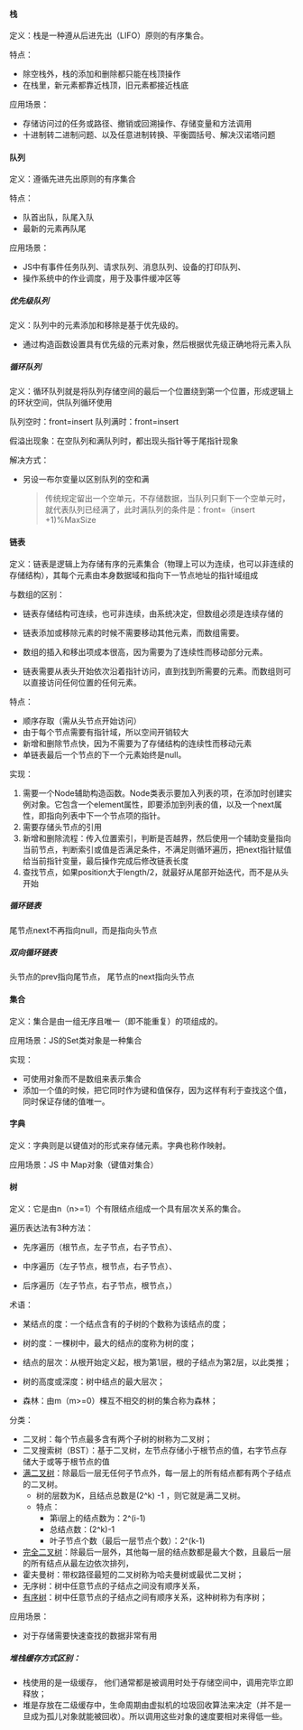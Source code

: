 #### 栈

定义：栈是一种遵从后进先出（LIFO）原则的有序集合。

特点：

- 除空栈外，栈的添加和删除都只能在栈顶操作
- 在栈里，新元素都靠近栈顶，旧元素都接近栈底

应用场景：

- 存储访问过的任务或路径、撤销或回溯操作、存储变量和方法调用
- 十进制转二进制问题、以及任意进制转换、平衡圆括号、解决汉诺塔问题



#### 队列

定义：遵循先进先出原则的有序集合

特点：

- 队首出队，队尾入队
- 最新的元素再队尾

应用场景：

- JS中有事件任务队列、请求队列、消息队列、设备的打印队列、
- 操作系统中的作业调度，用于及事件缓冲区等

##### 优先级队列

定义：队列中的元素添加和移除是基于优先级的。

- 通过构造函数设置具有优先级的元素对象，然后根据优先级正确地将元素入队

##### 循环队列

定义：循环队列就是将队列存储空间的最后一个位置绕到第一个位置，形成逻辑上的环状空间，供队列循环使用

队列空时：front=insert 队列满时：front=insert 

假溢出现象：在空队列和满队列时，都出现头指针等于尾指针现象

解决方式：

- 另设一布尔变量以区别队列的空和满

  > 传统规定留出一个空单元，不存储数据，当队列只剩下一个空单元时，就代表队列已经满了，此时满队列的条件是：front=（insert +1)%MaxSize

#### 链表

定义：链表是逻辑上为存储有序的元素集合（物理上可以为连续，也可以非连续的存储结构），其每个元素由本身数据域和指向下一节点地址的指针域组成

与数组的区别：

- 链表存储结构可连续，也可非连续，由系统决定，但数组必须是连续存储的
- 链表添加或移除元素的时候不需要移动其他元素，而数组需要。

- 数组的插入和移出项成本很高，因为需要为了连续性而移动部分元素。
- 链表需要从表头开始依次沿着指针访问，直到找到所需要的元素。而数组则可以直接访问任何位置的任何元素。

特点：

- 顺序存取（需从头节点开始访问）
- 由于每个节点需要有指针域，所以空间开销较大
- 新增和删除节点快，因为不需要为了存储结构的连续性而移动元素
- 单链表最后一个节点的下一个元素始终是null。

实现：

1. 需要一个Node辅助构造函数。Node类表示要加入列表的项，在添加时创建实例对象。它包含一个element属性，即要添加到列表的值，以及一个next属性，即指向列表中下一个节点项的指针。
2. 需要存储头节点的引用
3. 新增和删除流程：传入位置索引，判断是否越界，然后使用一个辅助变量指向当前节点，判断索引或值是否满足条件，不满足则循环遍历，把next指针赋值给当前指针变量，最后操作完成后修改链表长度
4. 查找节点，如果position大于length/2，就最好从尾部开始迭代，而不是从头开始

##### 循环链表

尾节点next不再指向null，而是指向头节点

##### 双向循环链表

头节点的prev指向尾节点， 尾节点的next指向头节点



#### 集合

定义：集合是由一组无序且唯一（即不能重复）的项组成的。

应用场景：JS的Set类对象是一种集合

实现：

- 可使用对象而不是数组来表示集合
- 添加一个值的时候，把它同时作为键和值保存，因为这样有利于查找这个值，同时保证存储的值唯一。

#### 字典

定义：字典则是以键值对的形式来存储元素。字典也称作映射。

应用场景：JS 中 Map对象（键值对集合）

#### 树

定义：它是由n（n>=1）个有限结点组成一个具有层次关系的集合。

遍历表达法有3种方法：

- 先序遍历（根节点，左子节点，右子节点）、

- 中序遍历（左子节点，根节点，右子节点）、

- 后序遍历（左子节点，右子节点，根节点，）

术语：

- 某结点的度：一个结点含有的子树的个数称为该结点的度；

- 树的度：一棵树中，最大的结点的度称为树的度；

- 结点的层次：从根开始定义起，根为第1层，根的子结点为第2层，以此类推；

- 树的高度或深度：树中结点的最大层次；

- 森林：由m（m>=0）棵互不相交的树的集合称为森林；

分类：

- 二叉树：每个节点最多含有两个子树的树称为二叉树；
- 二叉搜索树（BST）：基于二叉树，左节点存储小于根节点的值，右字节点存储大于或等于根节点的值
- [满二叉树](https://baike.baidu.com/item/满二叉树)：除最后一层无任何子节点外，每一层上的所有结点都有两个子结点的二叉树。
  - 树的层数为K，且结点总数是(2^k) -1 ，则它就是满二叉树。
  - 特点：
    - 第i层上的结点数为：2^(i-1)
    - 总结点数：(2^k)-1
    - 叶子节点个数（最后一层节点个数）：2^(k-1)
- [完全二叉树](https://baike.baidu.com/item/完全二叉树)：除最后一层外，其他每一层的结点数都是最大个数，且最后一层的所有结点从最左边依次排列，
- 霍夫曼树：带权路径最短的二叉树称为哈夫曼树或最优二叉树；
- 无序树：树中任意节点的子结点之间没有顺序关系，
- [有序树](https://baike.baidu.com/item/有序树)：树中任意节点的子结点之间有顺序关系，这种树称为有序树；

应用场景： 

- 对于存储需要快速查找的数据非常有用

##### 堆栈缓存方式区别：

- 栈使用的是一级缓存， 他们通常都是被调用时处于存储空间中，调用完毕立即释放；
- 堆是存放在二级缓存中，生命周期由虚拟机的垃圾回收算法来决定（并不是一旦成为孤儿对象就能被回收）。所以调用这些对象的速度要相对来得低一些。

